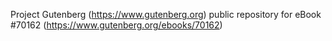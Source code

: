 Project Gutenberg (https://www.gutenberg.org) public repository for
eBook #70162 (https://www.gutenberg.org/ebooks/70162)
